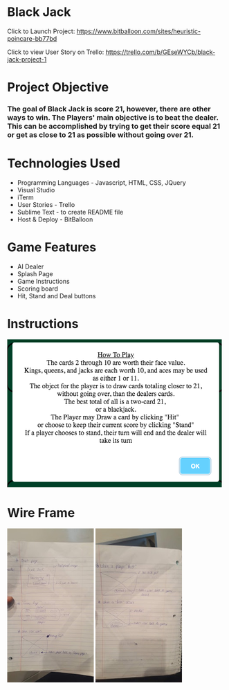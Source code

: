 

# Black Jack
Click to Launch Project:  <https://www.bitballoon.com/sites/heuristic-poincare-bb77bd>   

Click to view User Story on Trello:  <https://trello.com/b/GEseWYCb/black-jack-project-1>


# Project Objective
### The goal of Black Jack is score 21, however, there are other ways to win. The Players' main objective is to beat the dealer. This can be accomplished by trying to get their score equal 21 or get as close to 21 as possible without going over 21. 

# Technologies Used
* Programming Languages - Javascript, HTML, CSS, JQuery
* Visual Studio
* iTerm
* User Stories - Trello
* Sublime Text - to create README file
* Host & Deploy - BitBalloon


# Game Features
* AI Dealer
* Splash Page
* Game Instructions
* Scoring board
* Hit, Stand and Deal buttons

# Instructions
![Wireframe](GameInstructions.png)

# Wire Frame
![Wireframe](WireFrame1.jpg)
![Wireframe](WireFrame2.jpg)





